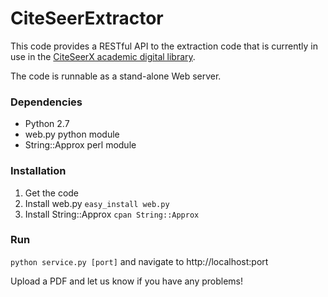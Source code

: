 # CiteSeerExtractor

This code provides a RESTful API to the extraction code that is currently in use in the [CiteSeerX academic digital library](http://citeseerx.ist.psu.edu).

The code is runnable as a stand-alone Web server.

### Dependencies
* Python 2.7
* web.py python module
* String::Approx perl module

### Installation
1. Get the code
2. Install web.py `easy_install web.py`
3. Install String::Approx  `cpan String::Approx`

### Run
`python service.py [port]` and navigate to http://localhost:port

Upload a PDF and let us know if you have any problems!
